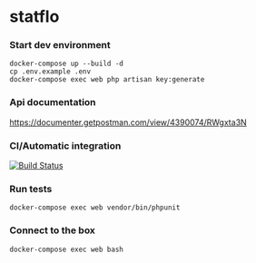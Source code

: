 # statflo

### Start dev environment
```
docker-compose up --build -d
cp .env.example .env
docker-compose exec web php artisan key:generate
```

### Api documentation
https://documenter.getpostman.com/view/4390074/RWgxta3N

### CI/Automatic integration
[![Build Status](https://travis-ci.org/lacroixjonathan87/statflo.svg?branch=master)](https://travis-ci.org/lacroixjonathan87/statflo)

### Run tests
```
docker-compose exec web vendor/bin/phpunit
```

### Connect to the box
```
docker-compose exec web bash
```